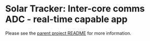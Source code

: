 # Solar Tracker: Inter-core comms ADC - real-time capable app

Please see the [parent project README](../README.md) for more information.
